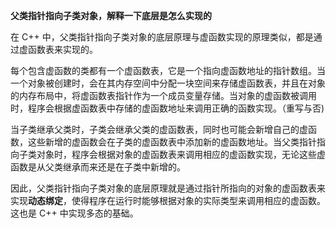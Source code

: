 **父类指针指向子类对象，解释一下底层是怎么实现的**



在 C++ 中，父类指针指向子类对象的底层原理与虚函数实现的原理类似，都是通过虚函数表来实现的。



每个包含虚函数的类都有一个虚函数表，它是一个指向虚函数地址的指针数组。当一个对象被创建时，会在其内存空间中分配一块空间来存储虚函数表，并且在对象的内存布局中，将虚函数表指针作为一个成员变量存储。当对象的虚函数被调用时，程序会根据虚函数表中存储的虚函数地址来调用正确的函数实现。（重写与否)



当子类继承父类时，子类会继承父类的虚函数表，同时也可能会新增自己的虚函数，这些新增的虚函数会在子类的虚函数表中添加新的虚函数地址。当父类指针指向子类对象时，程序会根据对象的虚函数表来调用相应的虚函数实现，无论这些虚函数是从父类继承而来还是在子类中新增的。



因此，父类指针指向子类对象的底层原理就是通过指针所指向的对象的虚函数表来实现**动态绑定**，使得程序在运行时能够根据对象的实际类型来调用相应的虚函数。这也是 C++ 中实现多态的基础。